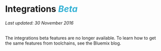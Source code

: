 # Integrations <em><span style="color: #35b2d5">Beta</span></em>
###### Last updated: 30 November 2016

The integrations beta features are no longer available. To learn how to get the same features from toolchains, see the Bluemix blog.

